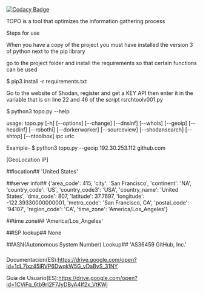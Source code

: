 [![Codacy Badge](https://api.codacy.com/project/badge/Grade/cb2632b5e4b64b84ad8a4eb490bc3d14)](https://www.codacy.com/app/th3w01f/topo?utm_source=github.com&amp;utm_medium=referral&amp;utm_content=th3w01f/topo&amp;utm_campaign=Badge_Grade)

TOPO is a tool that optimizes the information gathering process

Steps for use

When you have a copy of the project you must have installed the version 3 of python next to the pip library

go to the project folder and install the requirements so that certain functions can be used

$ pip3 install -r requirements.txt

Go to the website of Shodan, register and get a KEY API then enter it in the variable that is on line 22 and 46 of the script rsrchtoolv001.py

$ python3 topo.py --help

usage: topo.py [-h] [--options] [--change] [--dnsinf] [--whois] [--geoip]
               [--headinf] [--robothi] [--dorkerworker] [--sourceview]
               [--shodansearch] [--shtop] [--ntoolbox]
               ipc urlc

Example-
$ python3 topo.py --geoip 192.30.253.112 github.com

[GeoLocation IP]

##location##
'United States'

##server info##
{'area_code': 415,
 'city': 'San Francisco',
 'continent': 'NA',
 'country_code': 'US',
 'country_code3': 'USA',
 'country_name': 'United States',
 'dma_code': 807,
 'latitude': 37.7697,
 'longitude': -122.39330000000001,
 'metro_code': 'San Francisco, CA',
 'postal_code': '94107',
 'region_code': 'CA',
 'time_zone': 'America/Los_Angeles'}
 
##time zone##
'America/Los_Angeles'

##ISP lookup##
None

##ASN(Autonomous System Number) Lookup##
'AS36459 GitHub, Inc.'

###

Documentacion(ES):https://drive.google.com/open?id=1dL7jxz45lRVP6DwqkW5G_vDaBvS_31NY

Guia de Usuario(ES):https://drive.google.com/open?id=1CViFq_6tb9rI2F7JyDByA4If2x_VtKWj

